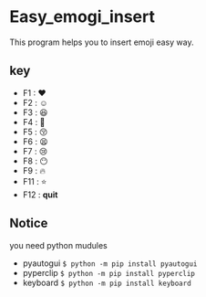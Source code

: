 # Easy_emogi_insert
This program helps you to insert emoji easy way.

## key
- F1 : ❤
- F2 : ☺
- F3 : 😆
- F4 : 🥰
- F5 : 😚
- F6 : 😫
- F7 : 😢
- F8 : 😶
- F9 : 🔥
- F11 : ⭐
- F12 : **quit**

## Notice
you need python mudules
- pyautogui `$ python -m pip install pyautogui`
- pyperclip `$ python -m pip install pyperclip`
- keyboard `$ python -m pip install keyboard`
